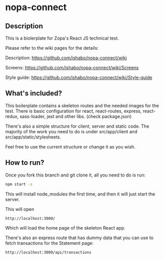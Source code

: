 # nopa-connect

## Description
This is a biolerplate for Zopa's React JS technical test.

Please refer to the wiki pages for the details:

Description: https://github.com/ishabo/nopa-connect/wiki

Screens: https://github.com/ishabo/nopa-connect/wiki/Screens

Style guide: https://github.com/ishabo/nopa-connect/wiki/Style-guide

## What's included?
This boilerplate contains a skeleton routes and the needed images for the test.
There is basic configuration for react, react-routes, express, react-redux, sass-loader, jest and other libs. (check package.json)

There's also a simple structure for client, server and static code. The majority of the work you need to do is under src/app/client and src/app/static/stylesheets.

Feel free to use the current structure or change it as you wish. 

## How to run?

Once you fork this branch and git clone it, all you need to do is run:

```sh
npm start -s
```

This will install node_modules the first time, and then it will just start the server.

This will open 
```
http://localhost:3000/ 
```
Which will load the home page of the skeleton React app.

There's also an express route that has dummy data that you can use to fetch transactions for the Statement page:
```
http://localhost:3000/api/transactions
```

